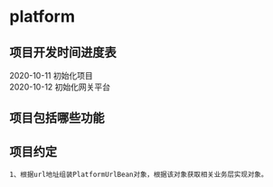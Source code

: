 # platform
## 项目开发时间进度表
2020-10-11 初始化项目<br>
2020-10-12 初始化网关平台
## 项目包括哪些功能
## 项目约定
    1、根据url地址组装PlatformUrlBean对象，根据该对象获取相关业务层实现对象。